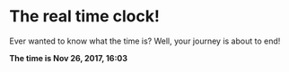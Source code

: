 # The real time clock!

Ever wanted to know what the time is? Well, your journey is about to end!

**The time is Nov 26, 2017, 16:03**